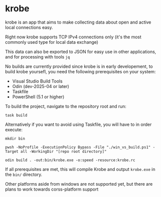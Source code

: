 # krobe

krobe is an app that aims to make collecting data about open and active local connections easy.

Right now krobe supports TCP IPv4 connections only (it's the most commonly used type for local data exchange)

This data can also be exported to JSON for easy use in other applications, and for processing with tools `jq`

No builds are currently provided since krobe is in early developement,
to build krobe yoursefl, you need the following prerequisites on your system:

- Visual Studio Build Tools
- Odin (dev-2025-04 or later)
- Taskfile
- PowerShell (5.1 or higher)

To build the project, navigate to the repository root and run:

```shell
task build
```

Alternatively if you want to avoid using Taskfile, you will have to in order execute:

```shell
mkdir bin
```

```pwsh
pwsh -NoProfile -ExecutionPolicy Bypass -File "./win_vs_build.ps1" -Target all -WorkingDir "[repo root directory]"
```

```pwsh
odin build . -out:bin/krobe.exe -o:speed -resource:krobe.rc
```

If all prerequisites are met, this will compile Krobe and output `krobe.exe` in the `bin/` directory.

Other platforms aside from windows are not supported yet, but there are plans to work towards corss-platform support
